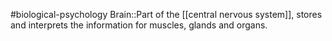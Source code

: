 #biological-psychology 
Brain::Part of the [[central nervous system]], stores and interprets the information for muscles, glands and organs.